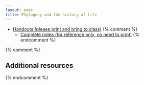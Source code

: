 ```yaml
---
layout: page
title: Phylogeny and the history of life
---
```


* [Handouts (please print and bring to class)](/materials/phylogeny.handouts.pdf)
{% comment %} 
  * [Complete notes (for reference only, no need to print)](/materials/phylogeny.complete.pdf)
{% endcomment %} 

{% comment %} 
## Additional resources
{% endcomment %} 


